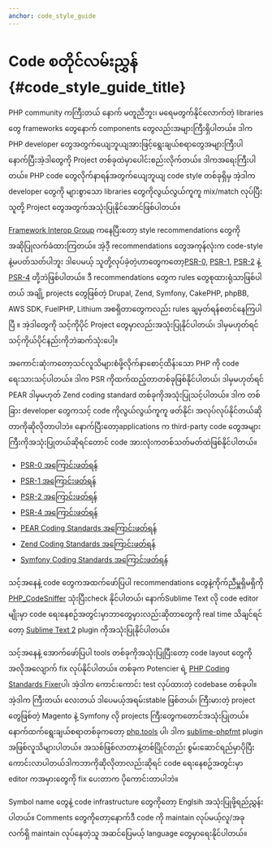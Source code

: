 ```yaml
---
anchor: code_style_guide
---
```


# Code စတိုင်လမ်းညွှန် {#code_style_guide_title}

PHP community ကကြီးတယ် နောက် မတူညီဘူး၊ မရေမတွက်နိုင်လောက်တဲ့ libraries တွေ frameworks တွေနောက် components တွေလည်းအများကြီးရှိပါတယ်။ ဒါက PHP developer တွေအတွက်ယျေဘူယျအားဖြင့်ရွေးချယ်စရာတွေအများကြီးပါနောက်ပြီးအဲ့ဒါတွေကို Project တစ်ခုထဲမှာပေါင်းစည်းလိုက်တယ်။ ဒါကအရေးကြီးပါတယ်။ PHP code တွေလိုက်နာရန်အတွက်ယျေဘူယျ code style တစ်ခုရှိမှ အဲ့ဒါက developer တွေကို များစွာသော libraries တွေကိုလွယ်လွယ်ကူကူ mix/match လုပ်ပြီးသူတို့ Project တွေအတွက်အသုံးပြုနိုင်အောင်ဖြစ်ပါတယ်။

[Framework Interop Group][fig] ကနေပြီးတော့ style recommendations တွေကို အဆိုပြုလက်ခံထားကြတယ်။ အဲ့ဒီ့ recommendations တွေအကုန်လုံးက code-style နဲ့မပတ်သတ်ပါဘူး ဒါပေမယ့် သူတို့လုပ်ခဲ့တဲ့ဟာတွေကတော့[PSR-0][psr0], [PSR-1][psr1], [PSR-2][psr2] နဲ့ [PSR-4][psr4] တို့ဘဲဖြစ်ပါတယ်။ ဒီ recommendations တွေက rules တွေစုထားရုံသာဖြစ်ပါတယ် အချို့ projects တွေဖြစ်တဲ့ Drupal, Zend, Symfony, CakePHP, phpBB, AWS SDK,
FuelPHP, Lithium အစရှိတာတွေကလည်း rules ချမှတ်ရန်စတင်နေကြပါပြီ ။ အဲ့ဒါတွေကို သင့်ကိုပိုင် Project တွေမှာလည်းအသုံးပြုနိုင်ပါတယ်၊ ဒါမှမဟုတ်ရင် သင့်ကိုယ်ပိုင်နည်းကိုဘဲဆက်သုံးပေါ့။ 

အကောင်းဆုံးကတော့သင်လူသိများစံဖို့လိုက်နာစောင့်ထိန်းသော PHP ကို​​ code ရေးသားသင့်ပါတယ်။ ဒါက PSR ကိုထက်ထည့်တာတစ်ခုဖြစ်နိုင်ပါတယ်၊ ဒါမှမဟုတ်ရင် PEAR ဒါမှမဟုတ် Zend coding standard တစ်ခုကိုအသုံးပြုသင့်ပါတယ်။ ဒါက တစ်ခြား developer တွေကသင့် code ကိုလွယ်လွယ်ကူကူ ဖတ်နိုင်၊ အလုပ်လုပ်နိုင်တယ်ဆိုတာကိုဆိုလိုတာပါဘဲ။ နောက်ပြီးတော့applications က third-party code တွေအများကြီးကိုအသုံးပြုတယ်ဆိုရင်တောင် code အားလုံးကတစ်သတ်မတ်ထဲဖြစ်နိုင်ပါတယ်။

* [PSR-0 အကြောင်းဖတ်ရန် ][psr0]
* [PSR-1 အကြောင်းဖတ်ရန် ][psr1]
* [PSR-2 အကြောင်းဖတ်ရန် ][psr2]
* [PSR-4 အကြောင်းဖတ်ရန် ][psr4]
* [PEAR Coding Standards အကြောင်းဖတ်ရန် ][pear-cs]
* [Zend Coding Standards အကြောင်းဖတ်ရန် ][zend-cs]
* [Symfony Coding Standards အကြောင်းဖတ်ရန် ][symfony-cs]

သင့်အနေနဲ့ code တွေကအထက်ဖော်ပြပါ recommendations တွေနဲ့ကိုက်ညီမှူရှိမရှိကို [PHP_CodeSniffer][phpcs] သုံးပြီးcheck နိုင်ပါတယ်၊ နောက်Sublime Text လို code editor မျိုးမှာ code ရေးနေစဉ်အတွင်းမှာဘာတွေမှားလည်းဆိုတာတွေကို real time သိချင်ရင်တော့ [Sublime Text 2][st-cs] plugin ကိုအသုံးပြုနိုင်ပါတယ်။ 

သင့်အနေနဲ့ အောက်ဖော်ပြပါ tools တစ်ခုကိုအသုံးပြုပြီးတော့ code layout တွေကို အလိုအလျောက် fix လုပ်နိုင်ပါတယ်။ တစ်ခုက Potencier ရဲ့
[PHP Coding Standards Fixer][phpcsfixer]ပါ၊ အဲ့ဒါက ကောင်းကောင်း test လုပ်ထားတဲ့ codebase တစ်ခုပါ။ အဲ့ဒါက ကြီးတယ်၊ လေးတယ် ဒါပေမယ့်အရမ်းstable ဖြစ်တယ်၊ ကြီးမားတဲ့ project တွေဖြစ်တဲ့ Magento နဲ့ Symfony လို projects ကြီးတွေကတောင်အသုံးပြုတယ်။ နောက်ထက်ရွေးချယ်စရာတစ်ခုကတော့ [php.tools][phptools] ပါ၊ ဒါက [sublime-phpfmt][sublime-phpfmt] plugin အဖြစ်လူသိများပါတယ်။ အသစ်ဖြစ်လာတာနဲ့တစ်ပြိုင်တည်း စွမ်းဆောင်ရည်မှာပိုပြီးကောင်းလာပါတယ်ဒါကဘာကိုဆိုလိုတာလည်းဆိုရင် code ရေးနေစဥ်အတွင်းမှာ editor ကအမှားတွေကို fix ပေးတာက ပိုကောင်းတာပါဘဲ။

Symbol name တွေနဲ့ code infrastructure တွေကိုတော့ Englsih အသုံးပြုဖို့ရည်ညွှန်းပါတယ်။ Comments တွေကိုတော့နောက်ဒီ code ကို maintain လုပ်မယ့်လူ/အခုလက်ရှိ maintain လုပ်နေတဲ့သူ အဆင်ပြေမယ့် language တွေမှာရေးနိုင်ပါတယ်။

[fig]: http://www.php-fig.org/
[psr0]: https://github.com/php-fig/fig-standards/blob/master/accepted/PSR-0.md
[psr1]: https://github.com/php-fig/fig-standards/blob/master/accepted/PSR-1-basic-coding-standard.md
[psr2]: https://github.com/php-fig/fig-standards/blob/master/accepted/PSR-2-coding-style-guide.md
[psr4]: https://github.com/php-fig/fig-standards/blob/master/accepted/PSR-4-autoloader.md
[pear-cs]: http://pear.php.net/manual/en/standards.php
[zend-cs]: http://framework.zend.com/wiki/display/ZFDEV2/Coding+Standards
[symfony-cs]: http://symfony.com/doc/current/contributing/code/standards.html
[phpcs]: http://pear.php.net/package/PHP_CodeSniffer/
[st-cs]: https://github.com/benmatselby/sublime-phpcs
[phpcsfixer]: http://cs.sensiolabs.org/
[phptools]: https://github.com/dericofilho/php.tools
[sublime-phpfmt]: https://github.com/dericofilho/sublime-phpfmt

